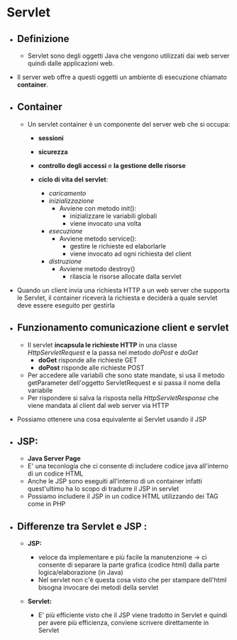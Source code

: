 # Servlet

- ## Definizione
    - Servlet sono degli oggetti Java che vengono utilizzati dai web server quindi dalle applicazioni web.
    
- Il server web offre a questi oggetti un ambiente di esecuzione chiamato **container**.

- ## Container
    - Un servlet container è un componente del server web che si occupa:
        - **sessioni** 
        - **sicurezza** 
        - **controllo degli accessi** e **la gestione delle risorse**

        - **ciclo di vita del servlet**:   
            - $caricamento$
            - $inizializzazione$
                - Avviene con metodo init():
                    - inizializzare le variabili globali 
                    - viene invocato una volta
            - $esecuzione$
                - Avviene metodo service():
                    - gestire le richieste ed elaborlarle
                    - viene invocato ad ogni richiesta del client
            - $distruzione$
                - Avviene metodo destroy() 
                    - rilascia le risorse allocate dalla servlet

- Quando un client invia una richiesta HTTP a un web server che supporta le Servlet, il container riceverà la richiesta e deciderà a quale servlet deve essere eseguito per gestirla

- ## Funzionamento comunicazione client e servlet
    - Il servlet **incapsula le richieste HTTP** in una classe $HttpServletRequest$ e la passa nel metodo $doPost$ e $doGet$
        - **doGet** risponde alle richieste GET
        - **doPost** risponde alle richieste POST
    - Per accedere alle variabili che sono state mandate, si usa il metodo getParameter dell'oggetto ServletRequest e si passa il nome della variabile
    - Per rispondere si salva la risposta nella $HttpServletResponse$ che viene mandata al client dal web server via HTTP

    
- Possiamo ottenere una cosa equivalente ai Servlet usando il JSP

- ## JSP:    
    - **Java Server Page**
    - E' una teconlogia che ci consente di includere codice java all'interno di un codice HTML
    - Anche le JSP sono eseguiti all'interno di un container infatti quest'ultimo ha lo scopo di tradurre il JSP in servlet
    - Possiamo includere il JSP in un codice HTML utilizzando dei TAG come in PHP
    
- ## Differenze tra Servlet e JSP :
    - **JSP:**
        - veloce da implementare e più facile la manutenzione  $\to$ ci consente di separare la parte grafica (codice html) dalla parte logica/elaborazione (in Java)
        - Nel servlet non c'è questa cosa visto che per stampare dell'html bisogna invocare dei metodi della servlet 
    
    - **Servlet:**
        - E' più efficiente visto che il JSP viene tradotto in Servlet e quindi per avere più efficienza, conviene scrivere direttamente in Servlet
